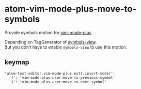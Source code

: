 # atom-vim-mode-plus-move-to-symbols

Provide symbols motion for [vim-mode-plus](https://atom.io/packages/vim-mode-plus).  

Depending on TagGenerator of [symbols-view](https://github.com/atom/symbols-view).  
But you don't have to enable `symbols-view` to use this motion.  

## keymap

```coffeescipt
'atom-text-editor.vim-mode-plus:not(.insert-mode)':
  '(': 'vim-mode-plus-user:move-to-previous-symbol'
  ')': 'vim-mode-plus-user:move-to-next-symbol'
```

